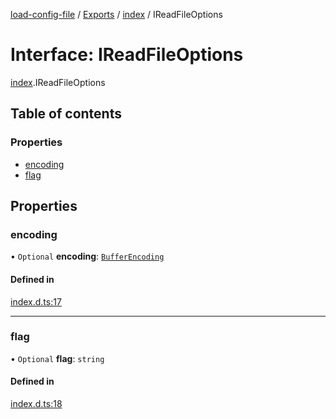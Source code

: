 [load-config-file](../README.md) / [Exports](../modules.md) / [index](../modules/index.md) / IReadFileOptions

# Interface: IReadFileOptions

[index](../modules/index.md).IReadFileOptions

## Table of contents

### Properties

- [encoding](index.IReadFileOptions.md#encoding)
- [flag](index.IReadFileOptions.md#flag)

## Properties

### encoding

• `Optional` **encoding**: [`BufferEncoding`](../modules/index.md#bufferencoding)

#### Defined in

[index.d.ts:17](https://github.com/snowyu/load-config-file.js/blob/aa42dd2d608206dc3f9827f500d335f02d320e5e/src/index.d.ts#L17)

___

### flag

• `Optional` **flag**: `string`

#### Defined in

[index.d.ts:18](https://github.com/snowyu/load-config-file.js/blob/aa42dd2d608206dc3f9827f500d335f02d320e5e/src/index.d.ts#L18)
